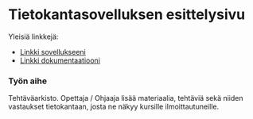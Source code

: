 # Tietokantasovelluksen esittelysivu

Yleisiä linkkejä:

* [Linkki sovellukseeni](https://waxwax.users.cs.helsinki.fi/tsoha_uus)
* [Linkki dokumentaatiooni](https://github.com/WaffeFIN/Tsoha-Bootstrap/blob/master/doc/Tsohadoc.pdf)

### Työn aihe

Tehtäväarkisto. Opettaja / Ohjaaja lisää materiaalia, tehtäviä sekä niiden vastaukset tietokantaan, josta ne näkyy kursille ilmoittautuneille.
